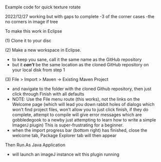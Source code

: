 Example code for quick texture rotate

2022/12/27 working but with gaps to complete
-3 of the corner cases
-the no corners in image if tree


To make this work in Eclipse

(1) Clone it to your disc

(2) Make a new workspace in Eclipse.
  - to keep you sane, call it the same name as the GitHub repository
  - but it ***can't*** be the same location as the cloned GitHub repository on your local disk from step 1

(3) File > Import > Maven -> Existing Maven Project
  - and navigate to the folder with the cloned Github repository, then just click through Finish
    with all defaults
  - NOTE: Use the File menu route (this works), not the links on the Welcome page (which will lead you down rabbit holes 
    of dialogs which won't find project files, won't allow you to just click finish, if they do complete,
    attempt to compile will give error messages which are gobbledegook to a newby just attempting to learn
    how to write a simple ImagerJ plugin)  This is super-frustrating for a beginner.
  - when the import progress bar (bottom right) has finished, close the welcome tab, Package Explorer tab will then appear
  
Then Run.As Java Application
  - will launch an imageJ instance wit this plugin running

